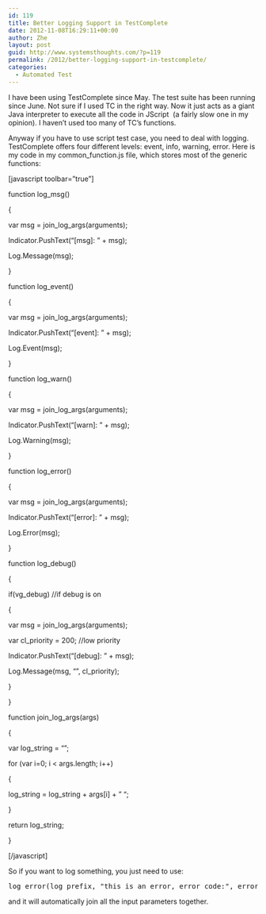 ```yaml
---
id: 119
title: Better Logging Support in TestComplete
date: 2012-11-08T16:29:11+00:00
author: Zhe
layout: post
guid: http://www.systemsthoughts.com/?p=119
permalink: /2012/better-logging-support-in-testcomplete/
categories:
  - Automated Test
---
```

I have been using TestComplete since May. The test suite has been running since June. Not sure if I used TC in the right way. Now it just acts as a giant Java interpreter to execute all the code in JScript  (a fairly slow one in my opinion). I haven&#8217;t used too many of TC&#8217;s functions.

Anyway if you have to use script test case, you need to deal with logging. TestComplete offers four different levels: event, info, warning, error. Here is my code in my common_function.js file, which stores most of the generic functions:
  
[javascript toolbar=&#8221;true&#8221;]
  
function log_msg()
  
{
  
var msg = join\_log\_args(arguments);
  
Indicator.PushText(&#8220;[msg]: &#8221; + msg);
  
Log.Message(msg);
  
}

function log_event()
  
{
  
var msg = join\_log\_args(arguments);
  
Indicator.PushText(&#8220;[event]: &#8221; + msg);
  
Log.Event(msg);
  
}

function log_warn()
  
{
  
var msg = join\_log\_args(arguments);
  
Indicator.PushText(&#8220;[warn]: &#8221; + msg);
  
Log.Warning(msg);
  
}

function log_error()
  
{
  
var msg = join\_log\_args(arguments);
  
Indicator.PushText(&#8220;[error]: &#8221; + msg);
  
Log.Error(msg);
  
}

function log_debug()
  
{
    
if(vg_debug) //if debug is on
    
{
      
var msg = join\_log\_args(arguments);
      
var cl_priority = 200; //low priority
      
Indicator.PushText(&#8220;[debug]: &#8221; + msg);
      
Log.Message(msg, &#8220;&#8221;, cl_priority);
    
}
  
}

function join\_log\_args(args)
  
{
    
var log_string = &#8220;&#8221;;
    
for (var i=0; i < args.length; i++)
    
{
      
log\_string = log\_string + args[i] + &#8221; &#8220;;
    
}
    
return log_string;
  
}
  
[/javascript]
  
So if you want to log something, you just need to use:

<pre class="wp-code-highlight prettyprint">log_error(log_prefix, "this is an error, error code:", error_code);</pre>

and it will automatically join all the input parameters together.
